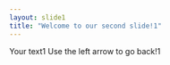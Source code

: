 ```yaml
---
layout: slide1
title: "Welcome to our second slide!1"
---
```

Your text1
Use the left arrow to go back!1
